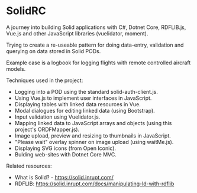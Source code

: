 # SolidRC
A journey into building Solid applications with C#, Dotnet Core, RDFLIB.js, Vue.js and other JavaScript libraries (vuelidator, moment).

Trying to create a re-useable pattern for doing data-entry, validation and querying on data stored in Solid PODs.

Example case is a logbook for logging flights with remote controlled aircraft models.

Techniques used in the project:
* Logging into a POD using the standard solid-auth-client.js.
* Using Vue.js to implement user interfaces in JavaScript.
* Displaying tables with linked data resources in Vue.
* Modal dialogues for editing linked data (using Bootstrap).
* Input validation using Vuelidator.js.
* Mapping linked data to JavaScript arrays and objects (using this project's ORDFMapper.js).
* Image upload, preview and resizing to thumbnails in JavaScript.
* "Please wait" overlay spinner on image upload (using waitMe.js).
* Displaying SVG icons (from Open Iconic).
* Bulding web-sites with Dotnet Core MVC.

Related resources:
- What is Solid? - https://solid.inrupt.com/
- RDFLIB: https://solid.inrupt.com/docs/manipulating-ld-with-rdflib
